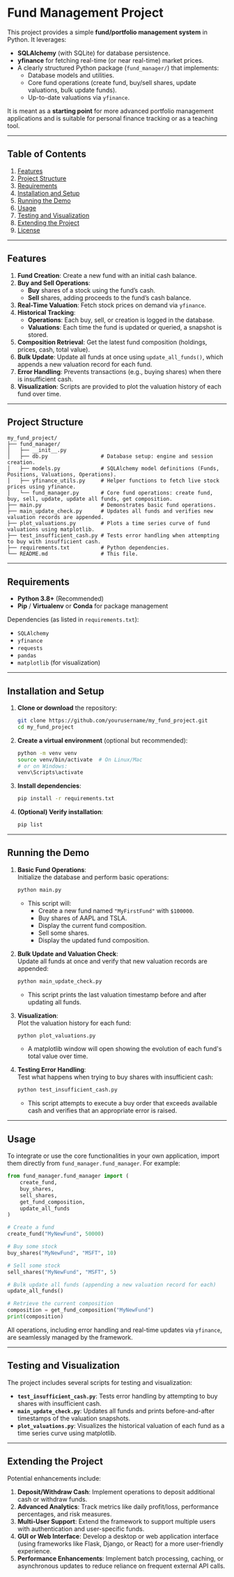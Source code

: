 
# Fund Management Project

This project provides a simple **fund/portfolio management system** in Python. It leverages:
- **SQLAlchemy** (with SQLite) for database persistence.
- **yfinance** for fetching real-time (or near real-time) market prices.
- A clearly structured Python package (`fund_manager/`) that implements:
  - Database models and utilities.
  - Core fund operations (create fund, buy/sell shares, update valuations, bulk update funds).
  - Up-to-date valuations via `yfinance`.

It is meant as a **starting point** for more advanced portfolio management applications and is suitable for personal finance tracking or as a teaching tool.

---

## Table of Contents

1. [Features](#features)
2. [Project Structure](#project-structure)
3. [Requirements](#requirements)
4. [Installation and Setup](#installation-and-setup)
5. [Running the Demo](#running-the-demo)
6. [Usage](#usage)
7. [Testing and Visualization](#testing-and-visualization)
8. [Extending the Project](#extending-the-project)
9. [License](#license)

---

## Features

1. **Fund Creation**: Create a new fund with an initial cash balance.
2. **Buy and Sell Operations**:  
   - **Buy** shares of a stock using the fund’s cash.  
   - **Sell** shares, adding proceeds to the fund’s cash balance.
3. **Real-Time Valuation**: Fetch stock prices on demand via `yfinance`.
4. **Historical Tracking**:
   - **Operations**: Each buy, sell, or creation is logged in the database.
   - **Valuations**: Each time the fund is updated or queried, a snapshot is stored.
5. **Composition Retrieval**: Get the latest fund composition (holdings, prices, cash, total value).
6. **Bulk Update**: Update all funds at once using `update_all_funds()`, which appends a new valuation record for each fund.
7. **Error Handling**: Prevents transactions (e.g., buying shares) when there is insufficient cash.
8. **Visualization**: Scripts are provided to plot the valuation history of each fund over time.

---

## Project Structure

```
my_fund_project/
├── fund_manager/
│   ├── __init__.py
│   ├── db.py                 # Database setup: engine and session creation.
│   ├── models.py             # SQLAlchemy model definitions (Funds, Positions, Valuations, Operations).
│   ├── yfinance_utils.py     # Helper functions to fetch live stock prices using yfinance.
│   └── fund_manager.py       # Core fund operations: create fund, buy, sell, update, update all funds, get composition.
├── main.py                   # Demonstrates basic fund operations.
├── main_update_check.py      # Updates all funds and verifies new valuation records are appended.
├── plot_valuations.py        # Plots a time series curve of fund valuations using matplotlib.
├── test_insufficient_cash.py # Tests error handling when attempting to buy with insufficient cash.
├── requirements.txt          # Python dependencies.
└── README.md                 # This file.
```

---

## Requirements

- **Python 3.8+** (Recommended)
- **Pip** / **Virtualenv** or **Conda** for package management

Dependencies (as listed in `requirements.txt`):
- `SQLAlchemy`
- `yfinance`
- `requests`
- `pandas`
- `matplotlib` (for visualization)

---

## Installation and Setup

1. **Clone or download** the repository:
   ```bash
   git clone https://github.com/yourusername/my_fund_project.git
   cd my_fund_project
   ```

2. **Create a virtual environment** (optional but recommended):
   ```bash
   python -m venv venv
   source venv/bin/activate  # On Linux/Mac
   # or on Windows:
   venv\Scripts\activate
   ```

3. **Install dependencies**:
   ```bash
   pip install -r requirements.txt
   ```

4. **(Optional) Verify installation**:
   ```bash
   pip list
   ```

---

## Running the Demo

1. **Basic Fund Operations**:  
   Initialize the database and perform basic operations:
   ```bash
   python main.py
   ```
   - This script will:
     - Create a new fund named `"MyFirstFund"` with `$100000`.
     - Buy shares of AAPL and TSLA.
     - Display the current fund composition.
     - Sell some shares.
     - Display the updated fund composition.

2. **Bulk Update and Valuation Check**:  
   Update all funds at once and verify that new valuation records are appended:
   ```bash
   python main_update_check.py
   ```
   - This script prints the last valuation timestamp before and after updating all funds.

3. **Visualization**:  
   Plot the valuation history for each fund:
   ```bash
   python plot_valuations.py
   ```
   - A matplotlib window will open showing the evolution of each fund's total value over time.

4. **Testing Error Handling**:  
   Test what happens when trying to buy shares with insufficient cash:
   ```bash
   python test_insufficient_cash.py
   ```
   - This script attempts to execute a buy order that exceeds available cash and verifies that an appropriate error is raised.

---

## Usage

To integrate or use the core functionalities in your own application, import them directly from `fund_manager.fund_manager`. For example:

```python
from fund_manager.fund_manager import (
    create_fund,
    buy_shares,
    sell_shares,
    get_fund_composition,
    update_all_funds
)

# Create a fund
create_fund("MyNewFund", 50000)

# Buy some stock
buy_shares("MyNewFund", "MSFT", 10)

# Sell some stock
sell_shares("MyNewFund", "MSFT", 5)

# Bulk update all funds (appending a new valuation record for each)
update_all_funds()

# Retrieve the current composition
composition = get_fund_composition("MyNewFund")
print(composition)
```

All operations, including error handling and real-time updates via `yfinance`, are seamlessly managed by the framework.

---

## Testing and Visualization

The project includes several scripts for testing and visualization:

- **`test_insufficient_cash.py`**: Tests error handling by attempting to buy shares with insufficient cash.
- **`main_update_check.py`**: Updates all funds and prints before-and-after timestamps of the valuation snapshots.
- **`plot_valuations.py`**: Visualizes the historical valuation of each fund as a time series curve using matplotlib.

---

## Extending the Project

Potential enhancements include:

1. **Deposit/Withdraw Cash**: Implement operations to deposit additional cash or withdraw funds.
2. **Advanced Analytics**: Track metrics like daily profit/loss, performance percentages, and risk measures.
3. **Multi-User Support**: Extend the framework to support multiple users with authentication and user-specific funds.
4. **GUI or Web Interface**: Develop a desktop or web application interface (using frameworks like Flask, Django, or React) for a more user-friendly experience.
5. **Performance Enhancements**: Implement batch processing, caching, or asynchronous updates to reduce reliance on frequent external API calls.

